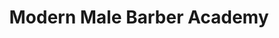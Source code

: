 ---
title: "Modern Male Barber Academy"
url: /lansdale/modern-male-barber-academy/
shop: Friseur
---